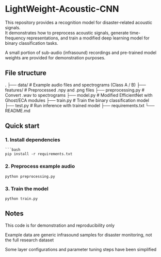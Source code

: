 # LightWeight-Acoustic-CNN
This repository provides a recognition model for disaster-related acoustic signals.  
It demonstrates how to preprocess acoustic signals, generate time-frequency representations, 
and train a modified deep learning model for binary classification tasks.  

A small portion of sub-audio (infrasound) recordings and pre-trained model weights are provided 
for demonstration purposes.
## File structure

.
├── data/ # Example audio files and spectrograms (Class A / B)
├── features/ # Preprocessed .npy and .png files
├── preprocessing.py # Convert .wav to spectrograms
├── model.py # Modified EfficientNet with Ghost/ECA modules
├── train.py # Train the binary classification model
├── test.py # Run inference with trained model
├── requirements.txt
└── README.md

## Quick start

### 1. Install dependencies
    ```bash
    pip install -r requirements.txt

### 2. Preprocess example audio
    python preprocessing.py
### 3. Train the model
    python train.py

## Notes
This code is for demonstration and reproducibility only

Example data are generic infrasound samples for disaster monitoring, not the full research dataset

Some layer configurations and parameter tuning steps have been simplified
